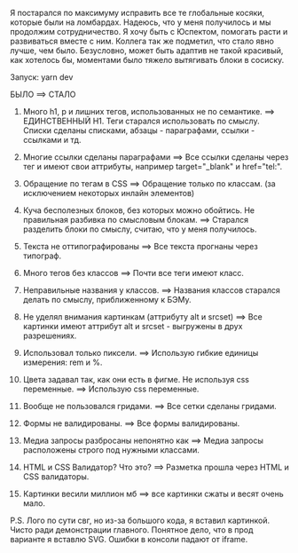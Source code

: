 Я постарался по максимуму исправить все те глобальные косяки, которые были на ломбардах.
Надеюсь, что у меня получилось и мы продолжим сотрудничество. Я хочу быть с Юспектом, помогать расти и развиваться вместе с ним.
Коллега так же подметил, что стало явно лучше, чем было.
Безусловно, может быть адаптив не такой красивый, как хотелось бы, моментами было тяжело вытягивать блоки в сосиску.

Запуск: yarn dev

БЫЛО ==> СТАЛО

1. Много h1, p и лишних тегов, использованных не по семантике. ==> ЕДИНСТВЕННЫЙ H1. Теги старался использовать по смыслу. Списки сделаны списками, абзацы - параграфами, ссылки - ссылками и тд.

2. Многие ссылки сделаны параграфами ==> Все ссылки сделаны через тег <a> и имеют свои аттрибуты, например target="\_blank" и href="tel:".

3. Обращение по тегам в CSS ==> Обращение только по классам. (за исключением некоторых инлайн элементов)

4. Куча бесполезных блоков, без которых можно обойтись. Не правильная разбивка по смысловым блокам. ==> Старался разделить блоки по смыслу, считаю, что у меня получилось.

5. Текста не оттипографированы ==> Все текста прогнаны через типограф.

6. Много тегов без классов ==> Почти все теги имеют класс.

7. Неправильные названия у классов. ==> Названия классов старался делать по смыслу, приближенному к БЭМу.

8. Не уделял внимания картинкам (аттрибуту alt и srcset) ==> Все картинки имеют аттрибут alt и srcset - выгружены в друх разрешениях.

9. Использовал только пиксели. ==> Использую гибкие единицы измерения: rem и %.

10. Цвета задавал так, как они есть в фигме. Не используя css переменные. ==> Использую css переменные.

11. Вообще не пользовался гридами. ==> Все сетки сделаны гридами.

12. Формы не валидированы. ==> Все формы валидированы.

13. Медиа запросы разбросаны непонятно как ==> Медиа запросы расположены строго под нужными классами.

14. HTML и CSS Валидатор? Что это? ==> Разметка прошла через HTML и CSS валидаторы.

15. Картинки весили миллион мб ==> все картинки сжаты и весят очень мало.

P.S. Лого по сути свг, но из-за большого кода, я вставил картинкой.
Чисто ради демонстрации главного. Понятное дело, что в прод варианте я вставлю SVG.
Ошибки в консоли падают от iframe.
